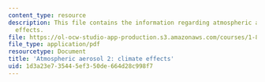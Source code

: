 ```yaml
---
content_type: resource
description: This file contains the information regarding atmospheric aerosol 2-climate
  effects.
file: https://ol-ocw-studio-app-production.s3.amazonaws.com/courses/1-84j-atmospheric-chemistry-fall-2013/1d3a23e735445ef350de664d28c998f7_MIT1_84JF13_Lec18_aroslWatr.pdf
file_type: application/pdf
resourcetype: Document
title: 'Atmospheric aerosol 2: climate effects'
uid: 1d3a23e7-3544-5ef3-50de-664d28c998f7
---
```

